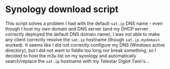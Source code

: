 # Synology download script

This script solves a problem I had with the default `sat.ip` DNS name - even though I host my own 
domain and DNS server (and my DHCP server correctly deployed the default DNS domain name), 
I was not able to make any client correctly resolve the `sat.ip` hostname (though `sat.ip.mydomain` worked).
It seems like I did not correctly configure my DNS (Windows active directory), but I did not want to
fiddle too long nor break something, so I decided to host the m3u list on my synology and
automatically search/replace the `sat.ip` hostname with my Telestar Digbit Twin's...
